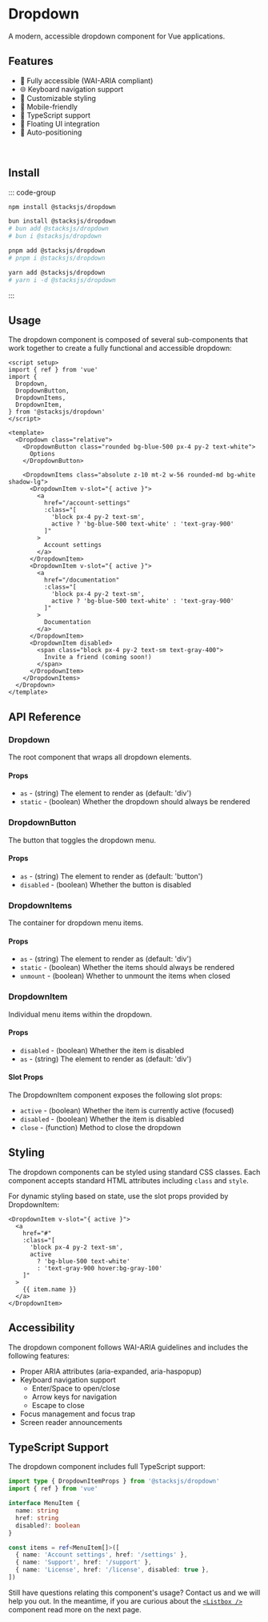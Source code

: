 # Dropdown

A modern, accessible dropdown component for Vue applications.

<DropdownDemo />

## Features

- 🎯 Fully accessible (WAI-ARIA compliant)
- 🌐 Keyboard navigation support
- 🎨 Customizable styling
- 📱 Mobile-friendly
- 🎯 TypeScript support
- 🎈 Floating UI integration
- 🔄 Auto-positioning

<br>

## Install

::: code-group

```sh [npm]
npm install @stacksjs/dropdown
```

```sh [bun]
bun install @stacksjs/dropdown
# bun add @stacksjs/dropdown
# bun i @stacksjs/dropdown
```

```sh [pnpm]
pnpm add @stacksjs/dropdown
# pnpm i @stacksjs/dropdown
```

```sh [yarn]
yarn add @stacksjs/dropdown
# yarn i -d @stacksjs/dropdown
```

:::
<br>

## Usage

The dropdown component is composed of several sub-components that work together to create a fully functional and accessible dropdown:

```vue
<script setup>
import { ref } from 'vue'
import {
  Dropdown,
  DropdownButton,
  DropdownItems,
  DropdownItem,
} from '@stacksjs/dropdown'
</script>

<template>
  <Dropdown class="relative">
    <DropdownButton class="rounded bg-blue-500 px-4 py-2 text-white">
      Options
    </DropdownButton>

    <DropdownItems class="absolute z-10 mt-2 w-56 rounded-md bg-white shadow-lg">
      <DropdownItem v-slot="{ active }">
        <a
          href="/account-settings"
          :class="[
            'block px-4 py-2 text-sm',
            active ? 'bg-blue-500 text-white' : 'text-gray-900'
          ]"
        >
          Account settings
        </a>
      </DropdownItem>
      <DropdownItem v-slot="{ active }">
        <a
          href="/documentation"
          :class="[
            'block px-4 py-2 text-sm',
            active ? 'bg-blue-500 text-white' : 'text-gray-900'
          ]"
        >
          Documentation
        </a>
      </DropdownItem>
      <DropdownItem disabled>
        <span class="block px-4 py-2 text-sm text-gray-400">
          Invite a friend (coming soon!)
        </span>
      </DropdownItem>
    </DropdownItems>
  </Dropdown>
</template>
```

## API Reference

### Dropdown

The root component that wraps all dropdown elements.

#### Props

- `as` - (string) The element to render as (default: 'div')
- `static` - (boolean) Whether the dropdown should always be rendered

### DropdownButton

The button that toggles the dropdown menu.

#### Props

- `as` - (string) The element to render as (default: 'button')
- `disabled` - (boolean) Whether the button is disabled

### DropdownItems

The container for dropdown menu items.

#### Props

- `as` - (string) The element to render as (default: 'div')
- `static` - (boolean) Whether the items should always be rendered
- `unmount` - (boolean) Whether to unmount the items when closed

### DropdownItem

Individual menu items within the dropdown.

#### Props

- `disabled` - (boolean) Whether the item is disabled
- `as` - (string) The element to render as (default: 'div')

#### Slot Props

The DropdownItem component exposes the following slot props:

- `active` - (boolean) Whether the item is currently active (focused)
- `disabled` - (boolean) Whether the item is disabled
- `close` - (function) Method to close the dropdown

## Styling

The dropdown components can be styled using standard CSS classes. Each component accepts standard HTML attributes including `class` and `style`.

For dynamic styling based on state, use the slot props provided by DropdownItem:

```vue
<DropdownItem v-slot="{ active }">
  <a
    href="#"
    :class="[
      'block px-4 py-2 text-sm',
      active
        ? 'bg-blue-500 text-white'
        : 'text-gray-900 hover:bg-gray-100'
    ]"
  >
    {{ item.name }}
  </a>
</DropdownItem>
```

## Accessibility

The dropdown component follows WAI-ARIA guidelines and includes the following features:

- Proper ARIA attributes (aria-expanded, aria-haspopup)
- Keyboard navigation support
  - Enter/Space to open/close
  - Arrow keys for navigation
  - Escape to close
- Focus management and focus trap
- Screen reader announcements

## TypeScript Support

The dropdown component includes full TypeScript support:

```ts
import type { DropdownItemProps } from '@stacksjs/dropdown'
import { ref } from 'vue'

interface MenuItem {
  name: string
  href: string
  disabled?: boolean
}

const items = ref<MenuItem[]>([
  { name: 'Account settings', href: '/settings' },
  { name: 'Support', href: '/support' },
  { name: 'License', href: '/license', disabled: true },
])
```

Still have questions relating this component's usage? Contact us and we will help you out. In the meantime, if you are curious about the [`<Listbox />`](./listbox.md) component read more on the next page.
